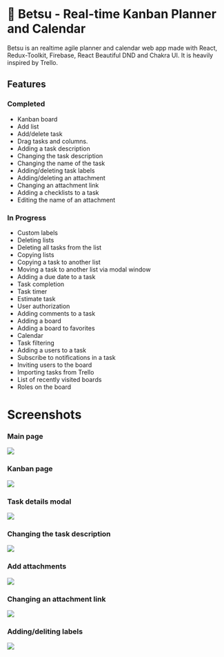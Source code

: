 # 🎇 Betsu - Real-time Kanban Planner and Calendar
Betsu is an realtime agile planner and calendar web app made with React, Redux-Toolkit, Firebase, React Beautiful DND and Chakra UI. It is heavily inspired by Trello.

## Features

### Completed
- Kanban board
- Add list
- Add/delete task
- Drag tasks and columns.
- Adding a task description
- Changing the task description
- Changing the name of the task
- Adding/deleting task labels
- Adding/deleting an attachment
- Changing an attachment link
- Adding a checklists to a task
- Editing the name of an attachment
  
### In Progress
- Сustom labels
- Deleting lists
- Deleting all tasks from the list
- Copying lists
- Copying a task to another list
- Moving a task to another list via modal window
- Adding a due date to a task
- Task completion
- Task timer
- Estimate task
- User authorization
- Adding comments to a task
- Adding a board
- Adding a board to favorites
- Calendar
- Task filtering
- Adding a users to a task
- Subscribe to notifications in a task
- Inviting users to the board
- Importing tasks from Trello
- List of recently visited boards
- Roles on the board

# Screenshots

### Main page
<img src='https://i2.paste.pics/085c50e6d555a38489e7f56827845923.png' />

### Kanban page
<img src='https://i2.paste.pics/bf81f0d315644fd4ba4c6c8a02d02f2f.png' />

### Task details modal
<img src='https://i2.paste.pics/P4NWB.png' />

### Changing the task description
<img src='https://i2.paste.pics/27c7c545cd5fa4d2d99956305a1e0ab6.png' />

### Add attachments
<img src='https://i2.paste.pics/c760bef327811df0e61c37e26aa74b6b.png' />

### Changing an attachment link
<img src='https://i2.paste.pics/ba1592d1533d5b7812facfd7239b486a.png' />

### Adding/deliting labels
<img src='https://i2.paste.pics/659eff744e4d6c5a29df942b9409bc94.png' />

